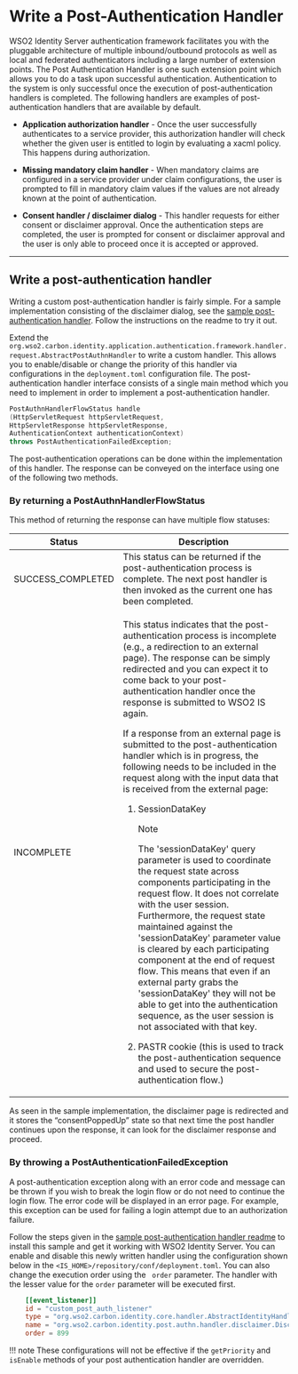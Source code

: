 # Write a Post-Authentication Handler

WSO2 Identity Server authentication framework facilitates you with the pluggable architecture of multiple inbound/outbound protocols as well as local and federated authenticators including a large number of extension points. The Post Authentication Handler is one such extension point which allows you to do a task upon successful authentication. Authentication to the system is only successful once the execution of post-authentication handlers is completed. The following handlers are examples of post-authentication handlers that are available by default.

-   **Application authorization handler** - Once the user successfully authenticates to a service provider, this authorization handler will check whether the given user is entitled to login by evaluating a xacml policy. This happens during authorization.  
      
-   **Missing mandatory claim handler** - When mandatory claims are configured in a service provider under claim configurations, the user is prompted to fill in mandatory claim values if the values are not already known at the point of authentication.  
      
-   **Consent handler / disclaimer dialog** - This handler requests for either consent or disclaimer approval. Once the authentication steps are completed, the user is prompted for consent or disclaimer approval and the user is only able to proceed once it is accepted or approved.

---

## Write a post-authentication handler

Writing a custom post-authentication handler is fairly simple. For a sample implementation consisting of the disclaimer dialog, see the [sample post-authentication handler](https://github.com/wso2/samples-is/tree/master/etc/sample-post-authentication-handler). Follow the instructions on the readme to try it out.

Extend the `org.wso2.carbon.identity.application.authentication.framework.handler.request.AbstractPostAuthnHandler` to write a custom handler. This allows you to enable/disable or change the priority of this handler via configurations in the `deployment.toml`  configuration file. The post-authentication handler interface consists of a single main method which you need to implement in order to implement a post-authentication handler.

``` java
PostAuthnHandlerFlowStatus handle
(HttpServletRequest httpServletRequest,
HttpServletResponse httpServletResponse,
AuthenticationContext authenticationContext)
throws PostAuthenticationFailedException;
```

The post-authentication operations can be done within the implementation of this handler. The response can be conveyed on the interface using one of the following two methods.  
  
### By returning a PostAuthnHandlerFlowStatus

This method of returning the response can have multiple flow statuses:

<table>
<thead>
<tr class="header">
<th>Status</th>
<th>Description</th>
</tr>
</thead>
<tbody>
<tr class="odd">
<td>SUCCESS_COMPLETED</td>
<td>This status can be returned if the post-authentication process is complete. The next post handler is then invoked as the current one has been completed.</td>
</tr>
<tr class="even">
<td>INCOMPLETE</td>
<td><p>This status indicates that the post-authentication process is incomplete (e.g., a redirection to an external page). The response can be simply redirected and you can expect it to come back to your post-authentication handler once the response is submitted to WSO2 IS again.</p>
<p>If a response from an external page is submitted to the post-authentication handler which is in progress, the following needs to be included in the request along with the input data that is received from the external page:</p>
<ol>
<li><p>SessionDataKey</p></li>
<div class="admonition note">
<p class="admonition-title">Note</p>
<p>The 'sessionDataKey' query parameter is used to coordinate the request state across components participating in the request flow. It does not correlate with the user session. Furthermore, the request state maintained against the 'sessionDataKey' parameter value is cleared by each participating component at the end of request flow. This means that even if an external party grabs the 'sessionDataKey' they will not be able to get into the authentication sequence, as the user session is not associated with that key.</p>
</div>
<li><p>PASTR cookie (this is used to track the post-authentication sequence and used to secure the post-authentication flow.)</p></li>
</ol></td>
</tr>
</tbody>
</table>

As seen in the sample implementation, the disclaimer page is redirected and it stores the “consentPoppedUp” state so that next time the post handler continues upon the response, it can look for the disclaimer response and proceed.  
  

### By throwing a PostAuthenticationFailedException

A post-authentication exception along with an error code and message can be thrown if you wish to break the login flow or do not need to continue the login flow. The error code will be displayed in an error page. For example, this exception can be used for failing a login attempt due to an authorization failure.

Follow the steps given in the [sample post-authentication handler readme](https://github.com/wso2/samples-is/blob/master/etc/sample-post-authentication-handler/README.MD) to install this sample and get it working with WSO2 Identity Server. You can enable and disable this newly written handler using the configuration shown below in the `<IS_HOME>/repository/conf/deployment.toml`. You can also change the execution order using the ` order` parameter. The handler with the lesser value for the `order` parameter will be executed first.

```toml
    [[event_listener]]
    id = "custom_post_auth_listener"
    type = "org.wso2.carbon.identity.core.handler.AbstractIdentityHandler"
    name = "org.wso2.carbon.identity.post.authn.handler.disclaimer.DisclaimerPostAuthenticationHandler"
    order = 899
```

!!! note
    These configurations will not be effective if the `getPriority` and `isEnable` methods of your post authentication handler are overridden.
    
